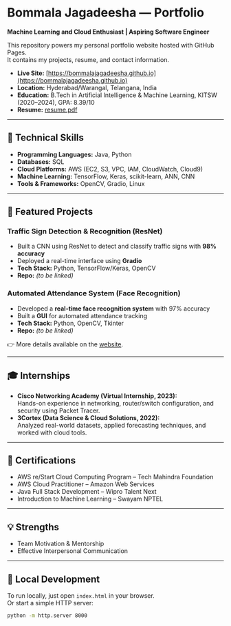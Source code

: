 # Bommala Jagadeesha — Portfolio

**Machine Learning and Cloud Enthusiast | Aspiring Software Engineer**

This repository powers my personal portfolio website hosted with GitHub Pages.  
It contains my projects, resume, and contact information.

- **Live Site:** [https://bommalajagadeesha.github.io](https://bommalajagadeesha.github.io)  
- **Location:** Hyderabad/Warangal, Telangana, India  
- **Education:** B.Tech in Artificial Intelligence & Machine Learning, KITSW (2020–2024), GPA: 8.39/10  
- **Resume:** [resume.pdf](resume.pdf)  

---

## 🔧 Technical Skills
- **Programming Languages:** Java, Python  
- **Databases:** SQL  
- **Cloud Platforms:** AWS (EC2, S3, VPC, IAM, CloudWatch, Cloud9)  
- **Machine Learning:** TensorFlow, Keras, scikit-learn, ANN, CNN  
- **Tools & Frameworks:** OpenCV, Gradio, Linux  

---

## 🚀 Featured Projects

### Traffic Sign Detection & Recognition (ResNet)
- Built a CNN using ResNet to detect and classify traffic signs with **98% accuracy**  
- Deployed a real-time interface using **Gradio**  
- **Tech Stack:** Python, TensorFlow/Keras, OpenCV  
- **Repo:** *(to be linked)*  

### Automated Attendance System (Face Recognition)
- Developed a **real-time face recognition system** with 97% accuracy  
- Built a **GUI** for automated attendance tracking  
- **Tech Stack:** Python, OpenCV, Tkinter  
- **Repo:** *(to be linked)*  

👉 More details available on the [website](https://bommalajagadeesha.github.io).

---

## 🎓 Internships
- **Cisco Networking Academy (Virtual Internship, 2023):**  
  Hands-on experience in networking, router/switch configuration, and security using Packet Tracer.  
- **3Cortex (Data Science & Cloud Solutions, 2022):**  
  Analyzed real-world datasets, applied forecasting techniques, and worked with cloud tools.  

---

## 📜 Certifications
- AWS re/Start Cloud Computing Program – Tech Mahindra Foundation  
- AWS Cloud Practitioner – Amazon Web Services  
- Java Full Stack Development – Wipro Talent Next  
- Introduction to Machine Learning – Swayam NPTEL  

---

## 💡 Strengths
- Team Motivation & Mentorship  
- Effective Interpersonal Communication  

---

## 📂 Local Development
To run locally, just open `index.html` in your browser.  
Or start a simple HTTP server:

```bash
python -m http.server 8000
